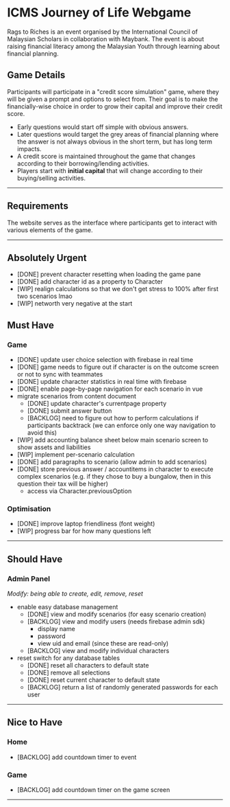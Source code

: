 # ICMS Journey of Life Webgame

Rags to Riches is an event organised by the International Council of Malaysian Scholars in collaboration with Maybank. The event is about raising financial literacy among the Malaysian Youth through learning about financial planning.

## Game Details

Participants will participate in a "credit score simulation" game, where they will be given a prompt and options to select from. Their goal is to make the financially-wise choice in order to grow their capital and improve their credit score.

- Early questions would start off simple with obvious answers.
- Later questions would target the grey areas of financial planning where the answer is not always obvious in the short term, but has long term impacts.
- A credit score is maintained throughout the game that changes according to their borrowing/lending activities.
- Players start with **initial capital** that will change according to their buying/selling activities.

-------------------------------------------------------------------------------

## Requirements

The website serves as the interface where participants get to interact with various elements of the game.

---

## Absolutely Urgent

- [DONE] prevent character resetting when loading the game pane
- [DONE] add character id as a property to Character
- [WIP] realign calculations so that we don't get stress to 100% after first two scenarios lmao
- [WIP] networth very negative at the start

## Must Have

### Game

- [DONE] update user choice selection with firebase in real time
- [DONE] game needs to figure out if character is on the outcome screen or not to sync with teammates
- [DONE] update character statistics in real time with firebase
- [DONE] enable page-by-page navigation for each scenario in vue
- migrate scenarios from content document
    - [DONE] update character's currentpage property
    - [DONE] submit answer button
    - [BACKLOG] need to figure out how to perform calculations if participants backtrack (we can enforce only one way navigation to avoid this)
- [WIP] add accounting balance sheet below main scenario screen to show assets and liabilities
- [WIP] implement per-scenario calculation
- [DONE] add paragraphs to scenario (allow admin to add scenarios)
- [DONE] store previous answer / accountitems in character to execute complex scenarios (e.g. if they chose to buy a bungalow, then in this question their tax will be higher)
    - access via Character.previousOption

### Optimisation
- [DONE] improve laptop friendliness (font weight)
- [WIP] progress bar for how many questions left

---

## Should Have

### Admin Panel

_Modify: being able to create, edit, remove, reset_

- enable easy database management
    - [DONE] view and modify scenarios (for easy scenario creation)
    - [BACKLOG] view and modify users (needs firebase admin sdk)
        - display name
        - password
        - view uid and email (since these are read-only)
    - [BACKLOG] view and modify individual characters
- reset switch for any database tables
    - [DONE] reset all characters to default state
    - [DONE] remove all selections
    - [DONE] reset current character to default state
    - [BACKLOG] return a list of randomly generated passwords for each user

---

## Nice to Have

### Home

- [BACKLOG] add countdown timer to event

### Game

- [BACKLOG] add countdown timer on the game screen

---